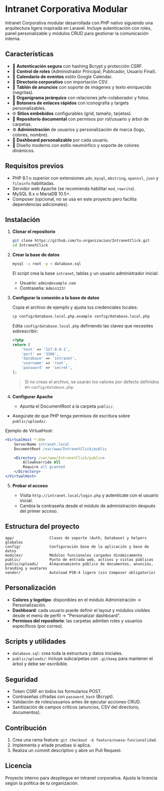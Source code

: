 # Intranet Corporativa Modular

Intranet Corporativa modular desarrollada con PHP nativo siguiendo una arquitectura ligera inspirada en Laravel. Incluye autenticación con roles, panel personalizable y módulos CRUD para gestionar la comunicación interna.

## Características

- 🔐 **Autenticación segura** con hashing Bcrypt y protección CSRF.
- 👥 **Control de roles** (Administrador Principal, Publicador, Usuario Final).
- 📅 **Calendario de eventos** estilo Google Calendar.
- 📇 **Directorio corporativo** con importación CSV.
- 📰 **Tablón de anuncios** con soporte de imágenes y texto enriquecido (negritas).
- 🌳 **Organigrama jerárquico** con relaciones jefe-colaborador y fotos.
- 🔗 **Botonera de enlaces rápidos** con iconografía y targets personalizables.
- 🌐 **Sitios embebidos** configurables (grid, tamaño, tarjetas).
- 📁 **Repositorio documental** con permisos por rol/usuario y árbol de carpetas.
- ⚙️ **Administración** de usuarios y personalización de marca (logo, colores, nombre).
- 🧱 **Dashboard personalizable** por cada usuario.
- 🎨 Diseño moderno con estilo neumórfico y soporte de colores dinámicos.

## Requisitos previos

- PHP 8.1 o superior con extensiones `pdo_mysql`, `mbstring`, `openssl`, `json` y `fileinfo` habilitadas.
- Servidor web Apache (se recomienda habilitar `mod_rewrite`).
- MySQL 8.x o MariaDB 10.5+.
- Composer (opcional, no se usa en este proyecto pero facilita dependencias adicionales).

## Instalación

1. **Clonar el repositorio**
   ```bash
   git clone https://github.com/tu-organizacion/IntranetClick.git
   cd IntranetClick
   ```

2. **Crear la base de datos**
   ```bash
   mysql -u root -p < database.sql
   ```

   El script crea la base `intranet`, tablas y un usuario administrador inicial:
   - Usuario: `admin@example.com`
   - Contraseña: `Admin123!`

3. **Configurar la conexión a la base de datos**

   Copia el archivo de ejemplo y ajusta tus credenciales locales:
   ```bash
   cp config/database.local.php.example config/database.local.php
   ```

   Edita `config/database.local.php` definiendo las claves que necesites sobrescribir:
   ```php
   <?php
   return [
       'host' => '127.0.0.1',
       'port' => '3306',
       'database' => 'intranet',
       'username' => 'root',
       'password' => 'secret',
   ];
   ```

   > Si no creas el archivo, se usarán los valores por defecto definidos en `config/database.php`.

4. **Configurar Apache**

   - Apunta el DocumentRoot a la carpeta `public/`.
  - Asegúrate de que PHP tenga permisos de escritura sobre `public/uploads/`.

   Ejemplo de VirtualHost:
   ```apache
   <VirtualHost *:80>
       ServerName intranet.local
       DocumentRoot /var/www/IntranetClick/public

       <Directory /var/www/IntranetClick/public>
           AllowOverride All
           Require all granted
       </Directory>
   </VirtualHost>
   ```

5. **Probar el acceso**

   - Visita `http://intranet.local/login.php` y autentícate con el usuario inicial.
   - Cambia la contraseña desde el módulo de administración después del primer acceso.

## Estructura del proyecto

```
app/                Clases de soporte (Auth, Database) y helpers globales
config/             Configuración base de la aplicación y base de datos
modules/            Módulos funcionales cargados dinámicamente
public/             Punto de entrada web, activos y vistas públicas
public/uploads/     Almacenamiento público de documentos, anuncios, branding y avatares
vendor/             Autoload PSR-4 ligero (sin Composer obligatorio)
```

## Personalización

- **Colores y logotipo**: disponibles en el módulo Administración → Personalización.
- **Dashboard**: cada usuario puede definir el layout y módulos visibles desde el menú de perfil → "Personalizar dashboard".
- **Permisos del repositorio**: las carpetas admiten roles y usuarios específicos (por correo).

## Scripts y utilidades

- `database.sql`: crea toda la estructura y datos iniciales.
- `public/uploads/`: incluye subcarpetas con `.gitkeep` para mantener el árbol y debe ser escribible.

## Seguridad

- Token CSRF en todos los formularios POST.
- Contraseñas cifradas con `password_hash` (Bcrypt).
- Validación de roles/usuarios antes de ejecutar acciones CRUD.
- Sanitización de campos críticos (anuncios, CSV del directorio, documentos).

## Contribución

1. Crea una rama feature: `git checkout -b feature/nueva-funcionalidad`.
2. Implementa y añade pruebas si aplica.
3. Realiza un commit descriptivo y abre un Pull Request.

## Licencia

Proyecto interno para despliegue en intranet corporativa. Ajusta la licencia según la política de tu organización.

